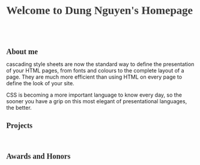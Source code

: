 <h1 style="color:rgb(60,60,60); font-family:Georgia; font-size:30px">Welcome to Dung Nguyen's Homepage</h1>
<br/>
<br/>
<h1 style="color:rgb(40,40,40); font-family:Georgia; font-size:20px">About me</h1>
cascading style sheets are now the standard way to define the presentation of your HTML pages, from fonts and colours to the complete layout of a page. They are much more efficient than using HTML on every page to define the look of your site.

CSS is becoming a more important language to know every day, so the sooner you have a grip on this most elegant of presentational languages, the better.
<br/>

<h1 style="color:rgb(40,40,40); font-family:Georgia; font-size:20px">Projects</h1>

<br/>

<h1 style="color:rgb(40,40,40); font-family:Georgia; font-size:20px">Awards and Honors</h1>

<br/>
